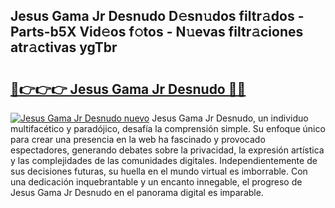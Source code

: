 ## Jesus Gama Jr Desnudo D𝚎sn𝚞dos filtr𝚊dos - Parts-b5X Vid𝚎os f𝚘tos - N𝚞evas filtr𝚊ciones atr𝚊ctivas ygTbr

# <h2><a href="http://mbd4zl.tromn.icu/?c=Jesus+Gama+Jr+Desnudo">🔗👉👉👉 Jesus Gama Jr Desnudo 🔗🔗</a></h2>

[![Jesus Gama Jr Desnudo nuevo](https://i.imgur.com/pEAQMta.gif)](http://mbd4zl.tromn.icu/?c=Jesus+Gama+Jr+Desnudo)
Jesus Gama Jr Desnudo, un individuo multifacético y paradójico, desafía la comprensión simple. Su enfoque único para crear una presencia en la web ha fascinado y provocado espectadores, generando debates sobre la privacidad, la expresión artística y las complejidades de las comunidades digitales. Independientemente de sus decisiones futuras, su huella en el mundo virtual es imborrable. Con una dedicación inquebrantable y un encanto innegable, el progreso de Jesus Gama Jr Desnudo en el panorama digital es imparable.
